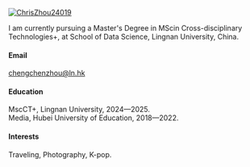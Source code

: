 

[![ChrisZhou24019](https://img.shields.io/badge/ChrisZhou24019-github-blue?logo=github)](https://github.com/ChrisZhou24019)

I am currently pursuing a Master's Degree in MScin Cross-disciplinary Technologies+, at School of Data Science, Lingnan University, China.

#### Email
chengchenzhou@ln.hk

#### Education
MscCT+, Lingnan University, 2024—2025.\
Media, Hubei University of Education, 2018—2022.

#### Interests
Traveling, Photography, K-pop.

